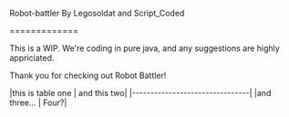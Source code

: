 Robot-battler
By Legosoldat and Script_Coded

=============

This is a WIP.
We're coding in pure java, and any suggestions are highly appriciated.

Thank you for checking out Robot Battler!


|this is table one | and this two|
|--------------------------------|
|and three...      | Four?|
